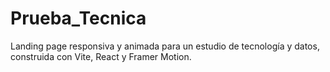 # Prueba_Tecnica
Landing page responsiva y animada para un estudio de tecnología y datos, construida con Vite, React y Framer Motion.
